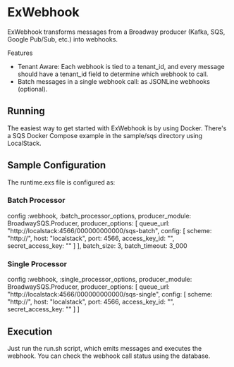 # ExWebhook

ExWebhook transforms messages from a Broadway producer (Kafka, SQS, Google Pub/Sub, etc.) into webhooks.

Features
- Tenant Aware: Each webhook is tied to a tenant_id, and every message should have a tenant_id field to determine which webhook to call.
- Batch messages in a single webhook call: as JSONLine webhooks (optional).

## Running
The easiest way to get started with ExWebhook is by using Docker. There's a SQS Docker Compose example in the sample/sqs directory using LocalStack.

## Sample Configuration
The runtime.exs file is configured as:

### Batch Processor

config :webhook, :batch_processor_options,
  producer_module: BroadwaySQS.Producer,
  producer_options: [
    queue_url: "http://localstack:4566/000000000000/sqs-batch",
    config: [
      scheme: "http://",
      host: "localstack",
      port: 4566,
      access_key_id: "",
      secret_access_key: ""
    ]
  ],
  batch_size: 3,
  batch_timeout: 3_000


### Single Processor

config :webhook, :single_processor_options,
  producer_module: BroadwaySQS.Producer,
  producer_options: [
    queue_url: "http://localstack:4566/000000000000/sqs-single",
    config: [
      scheme: "http://",
      host: "localstack",
      port: 4566,
      access_key_id: "",
      secret_access_key: ""
    ]
  ]


## Execution
Just run the run.sh script, which emits messages and executes the webhook. You can check the webhook call status using the database.